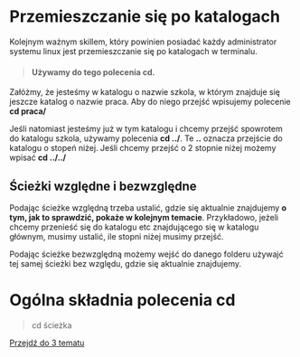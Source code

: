 # Przemieszczanie się po katalogach

Kolejnym ważnym skillem, który powinien posiadać każdy administrator systemu linux jest przemieszczanie się po katalogach w terminalu.

> #### Używamy do tego polecenia **cd**.

Załóżmy, że jesteśmy w katalogu o nazwie szkola, w którym znajduje się jeszcze katalog o nazwie praca. Aby do niego przejść wpisujemy polecenie **cd praca/**

Jeśli natomiast jesteśmy już w tym katalogu i chcemy przejść spowrotem do katalogu szkola, używamy polecenia **cd ../**. Te **..** oznacza przejście do katalogu o stopeń niżej. Jeśli chcemy przejść o 2 stopnie niżej możemy wpisać **cd ../../**

## Ścieżki względne i bezwzględne

Podając ścieżke względną trzeba ustalić, gdzie się aktualnie znajdujemy **o tym, jak to sprawdzić, pokaże w kolejnym temacie**. Przykładowo, jeżeli chcemy przenieść się do katalogu etc znajdującego się w katalogu głównym, musimy ustalić, ile stopni niżej musimy przejść.

Podając ścieżke bezwzględną możemy wejść do danego folderu używajć tej samej ścieżki bez względu, gdzie się aktualnie znajdujemy.

# Ogólna składnia polecenia cd

> cd ścieżka

[Przejdź do 3 tematu](/content/r2/t3)